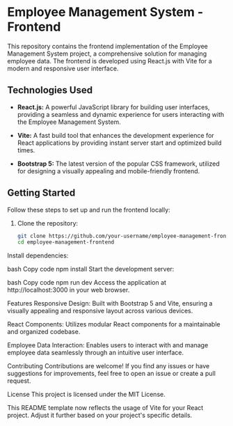 # Employee Management System - Frontend

This repository contains the frontend implementation of the Employee Management System project, a comprehensive solution for managing employee data. The frontend is developed using React.js with Vite for a modern and responsive user interface.

## Technologies Used

- **React.js:** A powerful JavaScript library for building user interfaces, providing a seamless and dynamic experience for users interacting with the Employee Management System.

- **Vite:** A fast build tool that enhances the development experience for React applications by providing instant server start and optimized build times.

- **Bootstrap 5:** The latest version of the popular CSS framework, utilized for designing a visually appealing and mobile-friendly frontend.

## Getting Started

Follow these steps to set up and run the frontend locally:

1. Clone the repository:
   ```bash
   git clone https://github.com/your-username/employee-management-frontend.git
   cd employee-management-frontend
Install dependencies:

bash
Copy code
npm install
Start the development server:

bash
Copy code
npm run dev
Access the application at http://localhost:3000 in your web browser.

Features
Responsive Design: Built with Bootstrap 5 and Vite, ensuring a visually appealing and responsive layout across various devices.

React Components: Utilizes modular React components for a maintainable and organized codebase.

Employee Data Interaction: Enables users to interact with and manage employee data seamlessly through an intuitive user interface.

Contributing
Contributions are welcome! If you find any issues or have suggestions for improvements, feel free to open an issue or create a pull request.

License
This project is licensed under the MIT License.


 
This README template now reflects the usage of Vite for your React project. Adjust it further based on your project's specific details.
